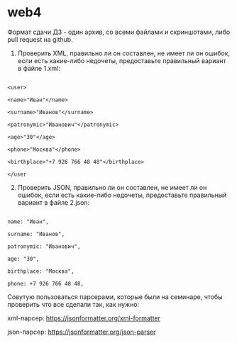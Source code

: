 # web4
Формат сдачи ДЗ - один архив, со всеми файлами и скриншотами, либо pull request на github.

1. Проверить XML, правильно ли он составлен, не имеет ли он ошибок, если есть какие-либо недочеты, предоставьте правильный вариант в файле 1.xml:

```

<user>

<name>"Иван"</name>

<surname>"Иванов"</surname>

<patronymic>"Иванович"</patronymic>

<age>"30"</age>

<phone>"Москва"</phone>

<birthplace>"+7 926 766 48 48"</birthplace>

</user

```

2. Проверить JSON, правильно ли он составлен, не имеет ли он ошибок, если есть какие-либо недочеты, предоставьте правильный вариант в файле 2.json:

```

name: "Иван",

surname: "Иванов",

patronymic: "Иванович",

age: "30",

birthplace: "Москва",

phone: +7 926 766 48 48,

```

Совутую пользоваться парсерами, которые были на семинаре, чтобы проверить что все сделали так, как нужно:

xml-парсер: https://jsonformatter.org/xml-formatter

json-парсер: https://jsonformatter.org/json-parser
